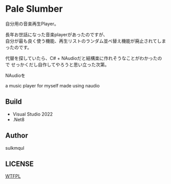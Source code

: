 # Pale Slumber
自分用の音楽再生Player。

長年お世話になった音楽playerがあったのですが、  
自分が最も良く使う機能、再生リストのランダム並べ替え機能が廃止されてしまったのです。

代替を探していたら、C# + NAudioだと結構楽に作れそうなことがわかったので
せっかくだし自作してやろうと思い立った次第。 

NAudioを

a music player for myself made using naudio


## Build
* Visual Studio 2022
* .Net8

## Author 
sulkmqul  

## LICENSE
[WTFPL](http://www.wtfpl.net/)  